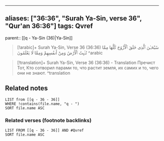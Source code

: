 
---
aliases: ["36:36", "Surah Ya-Sin, verse 36", "Qur'an 36:36"]
tags: Qvref
---

parent:: [[q - Ya-Sin (36)|Ya-Sin]]

> [!arabic]+ Surah Ya-Sin, Verse 36 (36:36)
> <span class="quran-arabic">سُبْحَـٰنَ ٱلَّذِى خَلَقَ ٱلْأَزْوَٰجَ كُلَّهَا مِمَّا تُنۢبِتُ ٱلْأَرْضُ وَمِنْ أَنفُسِهِمْ وَمِمَّا لَا يَعْلَمُونَ</span>
^arabic

> [!translation]+ Surah Ya-Sin, Verse 36 (36:36) - Translation
> Пречист Тот, Кто сотворил парами то, что растит земля, их самих и то, чего они не знают.
^translation



## Related notes
```dataview
LIST from [[q - 36 - 36]]
WHERE !contains(file.name, "q - ")
SORT file.name ASC
```

### Related verses (footnote backlinks)
```dataview
LIST FROM [[q - 36 - 36]] AND #Qvref
SORT file.name ASC
```

